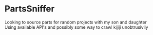 # PartsSniffer
Looking to source parts for random projects with my son and daughter
Using available API's and possibly some way to crawl kijiji unobtrusivily 
